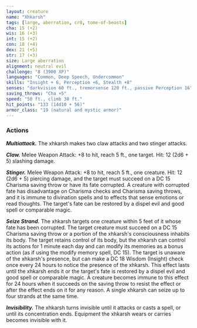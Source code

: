 ```yaml
---
layout: creature
name: "Xhkarsh"
tags: [large, aberration, cr8, tome-of-beasts]
cha: 15 (+2)
wis: 16 (+3)
int: 15 (+2)
con: 18 (+4)
dex: 21 (+5)
str: 17 (+3)
size: Large aberration
alignment: neutral evil
challenge: "8 (3900 XP)"
languages: "Common, Deep Speech, Undercommon"
skills: "Insight + 6, Perception +6, Stealth +8"
senses: "darkvision 60 ft., tremorsense 120 ft., passive Perception 16"
saving_throws: "Cha +5"
speed: "50 ft., climb 30 ft."
hit_points: "133 (14d10 + 56)"
armor_class: "19 (natural and mystic armor)"
---
```


### Actions

***Multiattack.*** The xhkarsh makes two claw attacks and two stinger attacks.

***Claw.*** Melee Weapon Attack: +8 to hit, reach 5 ft., one target. Hit: 12 (2d6 + 5) slashing damage.

***Stinger.*** Melee Weapon Attack: +8 to hit, reach 5 ft., one creature. Hit: 12 (2d6 + 5) piercing damage, and the target must succeed on a DC 15 Charisma saving throw or have its fate corrupted. A creature with corrupted fate has disadvantage on Charisma checks and Charisma saving throws, and it is immune to divination spells and to effects that sense emotions or read thoughts. The target's fate can be restored by a dispel evil and good spell or comparable magic.

***Seize Strand.*** The xhkarsh targets one creature within 5 feet of it whose fate has been corrupted. The target creature must succeed on a DC 15 Charisma saving throw or a portion of the xhkarsh's consciousness inhabits its body. The target retains control of its body, but the xhkarsh can control its actions for 1 minute each day and can modify its memories as a bonus action (as if using the modify memory spell, DC 15). The target is unaware of the xhkarsh's presence, but can make a DC 18 Wisdom (Insight) check once every 24 hours to notice the presence of the xhkarsh. This effect lasts until the xhkarsh ends it or the target's fate is restored by a dispel evil and good spell or comparable magic. A creature becomes immune to this effect for 24 hours when it succeeds on the saving throw to resist the effect or after the effect ends on it for any reason. A single xhkarsh can seize up to four strands at the same time.

***Invisibility.*** The xhkarsh turns invisible until it attacks or casts a spell, or until its concentration ends. Equipment the xhkarsh wears or carries becomes invisible with it.

